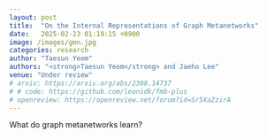 ```yaml
---
layout: post
title:  "On the Internal Representations of Graph Metanetworks"
date:   2025-02-23 01:19:15 +0900
image: /images/gmn.jpg
categories: research
author: "Taesun Yeom"
authors: "<strong>Taesun Yeom</strong> and Jaeho Lee"
venue: "Under review"
# arxiv: https://arxiv.org/abs/2308.14737
# # code: https://github.com/leonidk/fmb-plus
# openreview: https://openreview.net/forum?id=Sr5XaZzirA
---
```

What do graph metanetworks learn?